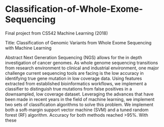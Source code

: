 # Classification-of-Whole-Exome-Sequencing
Final project from CS542 Machine Learning (2018)

Title: Classification of Genomic Variants from Whole Exome Sequencing with Machine Learning

Abstract
Next Generation Sequencing (NGS) allows for the in depth investigation of cancer
genomes. As whole genome sequencing transitions from research environment to
clinical and industrial environment, one major challenge current sequencing tools
are facing is the low accuracy in identifying true gene mutation in low coverage data.
Using features extracted from established bioinformatics workflows, we implement
a classifier to distinguish true mutations from false positives in a downsampled,
low coverage dataset. Leveraging the advances that have been made in recent years
in the field of machine learning, we implement two sets of classification algorithms
to solve this problem. We implement both a soft-margin support vector machine
(SVM) and a tuned random forest (RF) algorithm. Accuracy for both methods
reached >95%. With these
